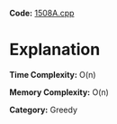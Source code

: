 **Code:** [1508A.cpp](./1508A.cpp)

# Explanation

**Time Complexity:** O(n)

**Memory Complexity:** O(n) 

**Category:** Greedy
